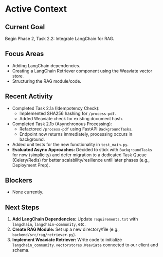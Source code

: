 # Active Context

## Current Goal
Begin Phase 2, Task 2.2: Integrate LangChain for RAG.

## Focus Areas
*   Adding LangChain dependencies.
*   Creating a LangChain Retriever component using the Weaviate vector store.
*   Structuring the RAG module/code.

## Recent Activity
*   Completed Task 2.1a (Idempotency Check):
    *   Implemented SHA256 hashing for `/process-pdf`.
    *   Added Weaviate check for existing document hash.
*   Completed Task 2.1b (Asynchronous Processing):
    *   Refactored `/process-pdf` using FastAPI `BackgroundTasks`.
    *   Endpoint now returns immediately, processing occurs in background.
*   Added unit tests for the new functionality in `test_main.py`.
*   **Evaluated Async Approaches:** Decided to stick with `BackgroundTasks` for now (simplicity) and defer migration to a dedicated Task Queue (Celery/Redis) for better scalability/resilience until later phases (e.g., Deployment Prep).

## Blockers
*   None currently.

## Next Steps
1.  **Add LangChain Dependencies:** Update `requirements.txt` with `langchain`, `langchain-community`, etc.
2.  **Create RAG Module:** Set up a new directory/file (e.g., `backend/src/rag/retriever.py`).
3.  **Implement Weaviate Retriever:** Write code to initialize `langchain_community.vectorstores.Weaviate` connected to our client and schema.
